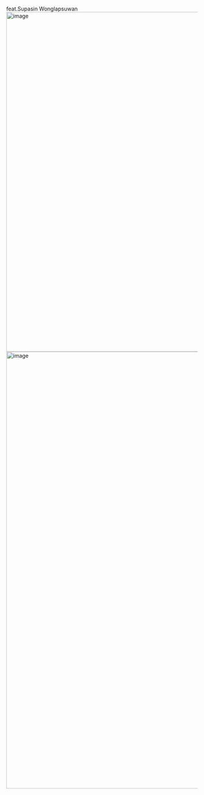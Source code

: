 feat.Supasin Wonglapsuwan
<img width="895" alt="image" src="https://github.com/Augustus2011/SuperAI_Engineer_ss3/assets/107476202/6062562c-a531-4a4f-9380-bb817fe03944">
<img width="1151" alt="image" src="https://github.com/Augustus2011/SuperAI_Engineer_ss3/assets/107476202/8a866d9b-0f9e-4e5f-8d74-f5687985a4cd">

